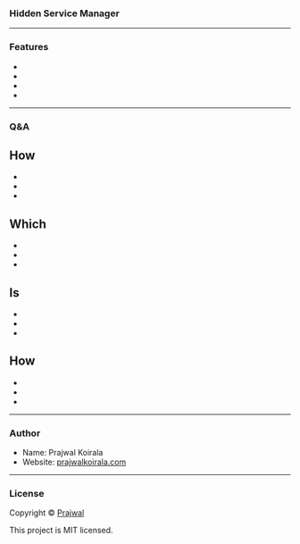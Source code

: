 ### Hidden Service Manager

---
### Features
- 
- 
- 
- 

---
### Q&A

How
- 
- 
- 
- 

Which
- 
- 
- 
-

Is
- 
- 
- 
-

How 
- 
- 
- 
-

---
### Author

* Name: Prajwal Koirala
* Website: [prajwalkoirala.com](https://www.prajwalkoirala.com)

---
### License

Copyright © [Prajwal](https://github.com/prajwal-koirala)

This project is MIT licensed.
